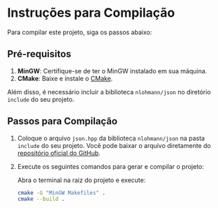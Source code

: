 # Instruções para Compilação

Para compilar este projeto, siga os passos abaixo:

## Pré-requisitos

1. **MinGW**: Certifique-se de ter o MinGW instalado em sua máquina.
2. **CMake**: Baixe e instale o [CMake](https://cmake.org/download/).

Além disso, é necessário incluir a biblioteca `nlohmann/json` no diretório `include` do seu projeto.

## Passos para Compilação

1. Coloque o arquivo `json.hpp` da biblioteca `nlohmann/json` na pasta `include` do seu projeto. Você pode baixar o arquivo diretamente do [repositório oficial do GitHub](https://github.com/nlohmann/json).

2. Execute os seguintes comandos para gerar e compilar o projeto:

   Abra o terminal na raiz do projeto e execute:

   ```sh
   cmake -G "MinGW Makefiles" .
   cmake --build .
